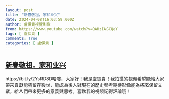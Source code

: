 ```yaml
---
layout: post
title: "新春敬祖，家和业兴"
date: 2024-04-08T16:03:59.000Z
author: 盧保貴視覺影像
from: https://www.youtube.com/watch?v=QAHzIAGCQeY
tags: [ 盧保貴 ]
comments: True
categories: [ 盧保貴 ]
---
```

<!--1712592239000-->
[新春敬祖，家和业兴](https://www.youtube.com/watch?v=QAHzIAGCQeY)
------

<div>
https://bit.ly/2YsRD8D哈嘍，大家好！我是盧寶貴！我拍攝的視頻希望能給大家帶來貢獻能夠留存後世，能成為後人對現在的歷史參考期待影像能為將來保留文獻，給人們帶來更多的意義與思考。喜歡我的視頻記得評論哦！
</div>
